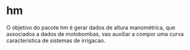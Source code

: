 
# hm

<!-- badges: start -->
<!-- badges: end -->

O objetivo do pacote hm é gerar dados de altura manométrica, que associados a dados de motobombas, vao auxiliar a compor uma curva caracteristica de sistemas de irrigacao.

